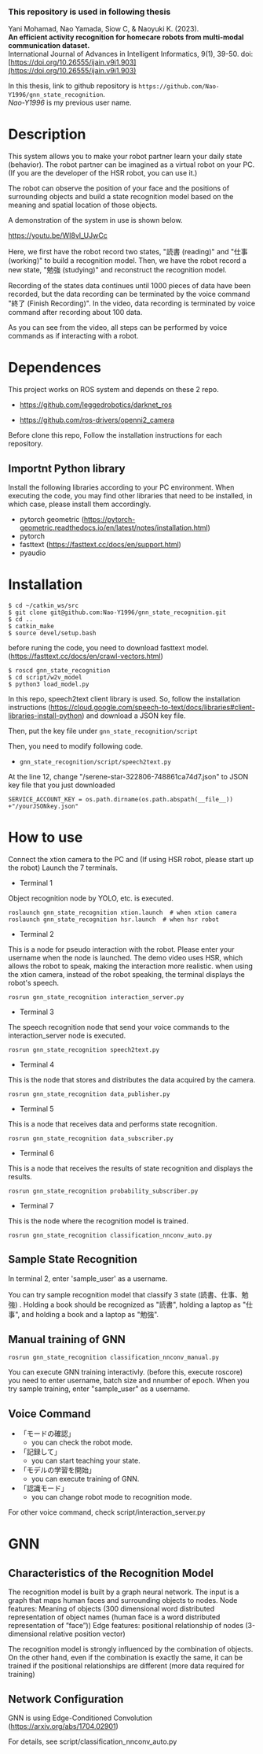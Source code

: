 ### This repository is used in following thesis

Yani Mohamad, Nao Yamada, Siow C, & Naoyuki K. (2023).   
**An efficient activity recognition for homecare robots from multi-modal communication dataset.**   
International Journal of Advances in Intelligent Informatics, 9(1), 39-50. doi:[https://doi.org/10.26555/ijain.v9i1.903](https://doi.org/10.26555/ijain.v9i1.903)

In this thesis, link to github repository is `https://github.com/Nao-Y1996/gnn_state_recognition`.   
*Nao-Y1996* is my previous user name.

# Description
This system allows you to make your robot partner learn your daily state (behavior).
The robot partner can be imagined as a virtual robot on your PC. (If you are the developer of the HSR robot, you can use it.)

The robot can observe the position of your face and the positions of surrounding objects and build a state recognition model based on the meaning and spatial location of those objects.

A demonstration of the system in use is shown below.

https://youtu.be/WI8vl_UJwCc

Here, we first have the robot record two states, "読書 (reading)" and "仕事 (working)" to build a recognition model.
Then, we have the robot record a new state, "勉強 (studying)" and reconstruct the recognition model.

Recording of the states data continues until 1000 pieces of data have been recorded, but the data recording can be terminated by the voice command "終了 (Finish Recording)". In the video, data recording is terminated by voice command after recording about 100 data.

As you can see from the video, all steps can be performed by voice commands as if interacting with a robot.


# Dependences

This project works on ROS system and depends on these 2 repo.

- https://github.com/leggedrobotics/darknet_ros

- https://github.com/ros-drivers/openni2_camera


Before clone this repo, Follow the installation instructions for each repository.

## Importnt Python library
Install the following libraries according to your PC environment.
When executing the code, you may find other libraries that need to be installed, in which case, please install them accordingly.
- pytorch geometric (https://pytorch-geometric.readthedocs.io/en/latest/notes/installation.html)
- pytorch
- fasttext (https://fasttext.cc/docs/en/support.html)
- pyaudio


# Installation 
```
$ cd ~/catkin_ws/src
$ git clone git@github.com:Nao-Y1996/gnn_state_recognition.git
$ cd ..
$ catkin_make
$ source devel/setup.bash
```
before runing the code, you need to download fasttext model. 
(https://fasttext.cc/docs/en/crawl-vectors.html)

```
$ roscd gnn_state_recognition
$ cd script/w2v_model
$ python3 load_model.py
```

In this repo, speech2text client library is used.
So, follow the installation instructions (https://cloud.google.com/speech-to-text/docs/libraries#client-libraries-install-python)
and download a JSON key file.

Then, put the key file under  `gnn_state_recognition/script`

Then, you need to modify following code. 
- `gnn_state_recognition/script/speech2text.py`

At the line 12, change "/serene-star-322806-748861ca74d7.json" to JSON key file that you just downloaded
```
SERVICE_ACCOUNT_KEY = os.path.dirname(os.path.abspath(__file__)) +"/yourJSONkey.json"
```

# How to use
Connect the xtion camera to the PC and
(If using HSR robot, please start up the robot)
Launch the 7 terminals.

- Terminal 1

Object recognition node by YOLO, etc. is executed.
```
roslaunch gnn_state_recognition xtion.launch  # when xtion camera
roslaunch gnn_state_recognition hsr.launch  # when hsr robot
```

- Terminal 2

This is a node for pseudo interaction with the robot. Please enter your username when the node is launched.
The demo video uses HSR, which allows the robot to speak, making the interaction more realistic. when using the xtion camera, instead of the robot speaking, the terminal displays the robot's speech.
```
rosrun gnn_state_recognition interaction_server.py 
```

- Terminal 3

The speech recognition node that send your voice commands to the interaction_server node is executed.
```
rosrun gnn_state_recognition speech2text.py
```

- Terminal 4

This is the node that stores and distributes the data acquired by the camera.
```
rosrun gnn_state_recognition data_publisher.py 
```

- Terminal 5

This is a node that receives data and performs state recognition.
```
rosrun gnn_state_recognition data_subscriber.py 
```

- Terminal 6

This is a node that receives the results of state recognition and displays the results.
```
rosrun gnn_state_recognition probability_subscriber.py 
```

- Terminal 7

This is the node where the recognition model is trained.
```
rosrun gnn_state_recognition classification_nnconv_auto.py
```

## Sample State Recognition
In terminal 2, enter 'sample_user' as a username.

You can try sample recognition model that classify 3 state (読書、仕事、勉強) .
Holding a book should be recognized as "読書", holding a laptop as "仕事", and holding a book and a laptop as "勉強".

## Manual training of GNN

```
rosrun gnn_state_recognition classification_nnconv_manual.py 
```
You can execute GNN training interactivly. (before this, execute roscore)
you need to enter username, batch size and nnumber of epoch.
When you try sample training, enter "sample_user" as a username.

## Voice Command
- 「モードの確認」
    - you can check the robot mode.
- 「記録して」
    - you can start teaching your state.
- 「モデルの学習を開始」
    - you can execute training of GNN.
- 「認識モード」
    - you can change robot mode to recognition mode.

For other voice command, check script/interaction_server.py


# GNN
## Characteristics of the Recognition Model
The recognition model is built by a graph neural network.
The input is a graph that maps human faces and surrounding objects to nodes.
Node features: Meaning of objects
(300 dimensional word distributed representation of object names (human face is a word distributed representation of ”face”))
Edge features: positional relationship of nodes (3-dimensional relative position vector)

The recognition model is strongly influenced by the combination of objects.
On the other hand, even if the combination is exactly the same, it can be trained if the positional relationships are different (more data required for training)

## Network Configuration
GNN is using Edge-Conditioned Convolution (https://arxiv.org/abs/1704.02901)

For details, see
script/classification_nnconv_auto.py

